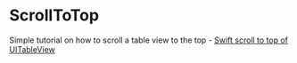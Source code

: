 # ScrollToTop
Simple tutorial on how to scroll a table view to the top - [Swift scroll to top of UITableView](programmingwithswift.com/swift-scroll-to-top-of-uitableview/)
